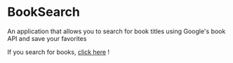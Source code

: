 # BookSearch

An application that allows you to search for book titles using Google's book API and save your favorites

If you search for books, [click here](https://booksearchgo.herokuapp.com/) !
